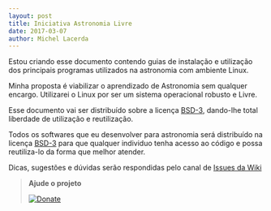 ```yaml
---
layout: post
title: Iniciativa Astronomia Livre
date: 2017-03-07
author: Michel Lacerda
---
```


Estou criando esse documento contendo guias de instalação e utilização dos principais programas utilizados na astronomia com ambiente Linux.

Minha proposta é viabilizar o aprendizado de Astronomia sem qualquer encargo. Utilizarei o Linux por ser um sistema operacional robusto e Livre.

Esse documento vai ser distribuído sobre a licença [BSD-3](https://pt.wikipedia.org/wiki/Licen%C3%A7a_BSD), dando-lhe total liberdade de utilização e reutilização.

Todos os softwares que eu desenvolver para astronomia será distribuído na licença [BSD-3](https://pt.wikipedia.org/wiki/Licen%C3%A7a_BSD) para que qualquer individuo tenha acesso ao código e possa reutiliza-lo da forma que melhor atender.


Dicas, sugestões e dúvidas serão respondidas pelo canal de [Issues da Wiki](https://github.com/MichelLacerda/astronomia/issues)


>**Ajude o projeto**
>
>[![Donate](https://img.shields.io/badge/Donate-PayPal-green.svg)](https://www.paypal.com/cgi-bin/webscr?cmd=_donations&business=N4HRQGSFMN8HJ&lc=BR&item_name=Michel%20Lacerda&item_number=docao_astronomia_wiki&currency_code=BRL&bn=PP%2dDonationsBF%3aDonate%2dPayPal%2dgreen%2esvg%3aNonHosted)

